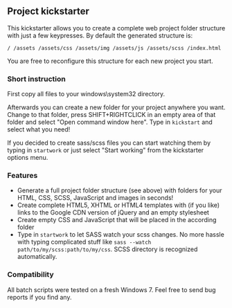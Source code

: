 ## Project kickstarter ##

This kickstarter allows you to create a complete web project folder structure with just a few keypresses. By default the generated structure is:

`/
/assets
/assets/css
/assets/img
/assets/js
/assets/scss
/index.html`

You are free to reconfigure this structure for each new project you start.

### Short instruction ###

First copy all files to your windows\system32 directory. 

Afterwards you can create a new folder for your project anywhere you want. 
Change to that folder, press SHIFT+RIGHTCLICK in an empty area of that folder and select "Open command window here". 
Type in `kickstart` and select what you need!

If you decided to create sass/scss files you can start watching them by typing in `startwork` or just select "Start working" from the kickstarter options menu.


### Features ###

* Generate a full project folder structure (see above) with folders for your HTML, CSS, SCSS, JavaScript and images in seconds!
* Create complete HTML5, XHTML or HTML4 templates with (if you like) links to the Google CDN version of jQuery and an empty stylesheet
* Create empty CSS and JavaScript that will be placed in the according folder
* Type in `startwork` to let SASS watch your scss changes. No more hassle with typing complicated stuff like `sass --watch path/to/my/scss:path/to/my/css`. SCSS directory is recognized automatically.


### Compatibility ###

All batch scripts were tested on a fresh Windows 7. Feel free to send bug reports if you find any.